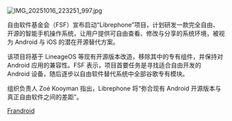 ![IMG_20251016_223251_997.jpg](https://msn.qzz.io/file/1760625282418_IMG_20251016_223251_997.jpg)

自由软件基金会（FSF）宣布启动“Librephone”项目，计划研发一款完全自由、开源的智能手机操作系统，让用户提供可自由查看、修改与分享的系统环境，被视为 Android 与 iOS 的潜在开源替代方案。

该项目将基于 LineageOS 等现有开源版本改造，移除其中的专有组件，并保持对 Android 应用的兼容性。FSF 表示，项目首要任务是寻找适合自由开发的 Android 设备，随后逐步以自由软件替代系统中全部谷歌专有模块。

组织负责人 Zoé Kooyman 指出，Librephone 将“弥合现有 Android 开源版本与真正自由软件之间的差距”。

[Frandroid](https://www.frandroid.com/android/rom-custom-2/custom-rom/2832169_faire-le-necessaire-pour-affranchir-les-utilisateurs-de-smartphone-librephone-veut-etre-le-concurrent-vraiment-libre-dandroid)

